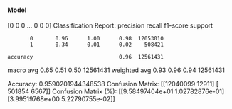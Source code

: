 #### Model
[0 0 0 ... 0 0 0]
Classification Report:
              precision    recall  f1-score   support

           0       0.96      1.00      0.98  12053010
           1       0.34      0.01      0.02    508421

    accuracy                           0.96  12561431
   macro avg       0.65      0.51      0.50  12561431
weighted avg       0.93      0.96      0.94  12561431

Accuracy: 0.9590201944348538
Confusion Matrix:
[[12040099    12911]
 [  501854     6567]]
Confusion Matrix (%):
[[9.58497404e+01 1.02782876e-01]
 [3.99519768e+00 5.22790755e-02]]
